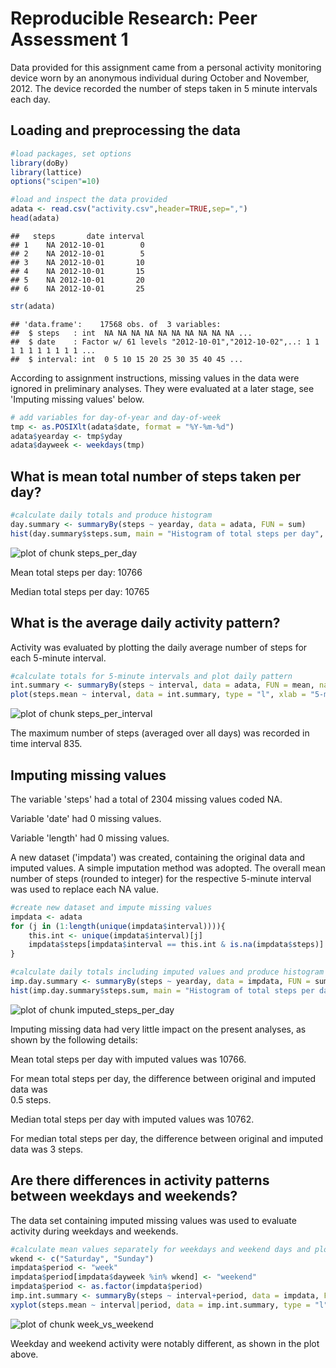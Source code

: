 # Reproducible Research: Peer Assessment 1

Data provided for this assignment came from a personal activity monitoring device worn by an anonymous individual during October and November, 2012. The device recorded the number of steps taken in 5 minute intervals each day.

## Loading and preprocessing the data

```r
#load packages, set options
library(doBy)
library(lattice)
options("scipen"=10)
```


```r
#load and inspect the data provided
adata <- read.csv("activity.csv",header=TRUE,sep=",")
head(adata)
```

```
##   steps       date interval
## 1    NA 2012-10-01        0
## 2    NA 2012-10-01        5
## 3    NA 2012-10-01       10
## 4    NA 2012-10-01       15
## 5    NA 2012-10-01       20
## 6    NA 2012-10-01       25
```

```r
str(adata)
```

```
## 'data.frame':	17568 obs. of  3 variables:
##  $ steps   : int  NA NA NA NA NA NA NA NA NA NA ...
##  $ date    : Factor w/ 61 levels "2012-10-01","2012-10-02",..: 1 1 1 1 1 1 1 1 1 1 ...
##  $ interval: int  0 5 10 15 20 25 30 35 40 45 ...
```
According to assignment instructions, missing values in the data were ignored in preliminary analyses. They were evaluated at a later stage, see 'Imputing missing values' below.


```r
# add variables for day-of-year and day-of-week
tmp <- as.POSIXlt(adata$date, format = "%Y-%m-%d")
adata$yearday <- tmp$yday
adata$dayweek <- weekdays(tmp)
```

## What is mean total number of steps taken per day?


```r
#calculate daily totals and produce histogram
day.summary <- summaryBy(steps ~ yearday, data = adata, FUN = sum)
hist(day.summary$steps.sum, main = "Histogram of total steps per day", xlab = "Total daily steps")
```

![plot of chunk steps_per_day](figure/steps_per_day.png) 

Mean total steps per day: 10766

Median total steps per day: 10765

## What is the average daily activity pattern?
Activity was evaluated by plotting the daily average number of steps for each 5-minute interval.


```r
#calculate totals for 5-minute intervals and plot daily pattern
int.summary <- summaryBy(steps ~ interval, data = adata, FUN = mean, na.rm = TRUE)
plot(steps.mean ~ interval, data = int.summary, type = "l", xlab = "5-minute interval", ylab = "Average steps", main = "Average daily activity pattern")
```

![plot of chunk steps_per_interval](figure/steps_per_interval.png) 

The maximum number of steps (averaged over all days) was recorded in time interval 835.


## Imputing missing values
The variable 'steps' had a total of 2304 missing values coded NA.

Variable 'date' had 0 missing values.

Variable 'length' had 0 missing values.

A new dataset ('impdata') was created, containing the original data and imputed values. A simple imputation method was adopted. The overall mean number of steps (rounded to integer) for the respective 5-minute interval was used to replace each NA value. 


```r
#create new dataset and impute missing values
impdata <- adata
for (j in (1:length(unique(impdata$interval)))){
    this.int <- unique(impdata$interval)[j]
    impdata$steps[impdata$interval == this.int & is.na(impdata$steps)] <- round(int.summary$steps.mean[int.summary$interval == this.int],0)
}
```


```r
#calculate daily totals including imputed values and produce histogram
imp.day.summary <- summaryBy(steps ~ yearday, data = impdata, FUN = sum)
hist(imp.day.summary$steps.sum, main = "Histogram of total steps per day with imputed missing values", xlab = "Total daily steps")
```

![plot of chunk imputed_steps_per_day](figure/imputed_steps_per_day.png) 

Imputing missing data had very little impact on the present analyses, as shown by the following details:

Mean total steps per day with imputed values was 
10766.

For mean total steps per day, the difference between original and imputed data was   
0.5 steps.

Median total steps per day with imputed values was 
10762.

For median total steps per day, the difference between original and imputed data was
3 steps.

## Are there differences in activity patterns between weekdays and weekends?
The data set containing imputed missing values was used to evaluate activity during weekdays and weekends.


```r
#calculate mean values separately for weekdays and weekend days and plot in two panels
wkend <- c("Saturday", "Sunday")
impdata$period <- "week"
impdata$period[impdata$dayweek %in% wkend] <- "weekend"
impdata$period <- as.factor(impdata$period)
imp.int.summary <- summaryBy(steps ~ interval+period, data = impdata, FUN = mean)
xyplot(steps.mean ~ interval|period, data = imp.int.summary, type = "l", x.lab = "5-minute interval", ylab = "Average steps", main = "Week and weekend activity patterns", layout = c(1,2), as.table = TRUE)
```

![plot of chunk week_vs_weekend](figure/week_vs_weekend.png) 

Weekday and weekend activity were notably different, as shown in the plot above.









